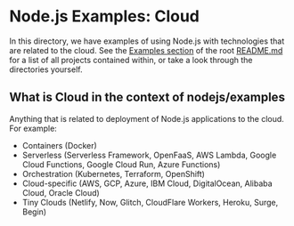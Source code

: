 # Node.js Examples: Cloud

In this directory, we have examples of using Node.js with technologies that are related to the cloud. See the [Examples section](../README.md#examples) of the root [README.md](../README.md) for a list of all projects contained within, or take a look through the directories yourself.

## What is Cloud in the context of nodejs/examples

Anything that is related to deployment of Node.js applications to the cloud. For example:

- Containers (Docker)
- Serverless (Serverless Framework, OpenFaaS, AWS Lambda, Google Cloud Functions, Google Cloud Run, Azure Functions)
- Orchestration (Kubernetes, Terraform, OpenShift)
- Cloud-specific (AWS, GCP, Azure, IBM Cloud, DigitalOcean, Alibaba Cloud, Oracle Cloud)
- Tiny Clouds (Netlify, Now, Glitch, CloudFlare Workers, Heroku, Surge, Begin)
